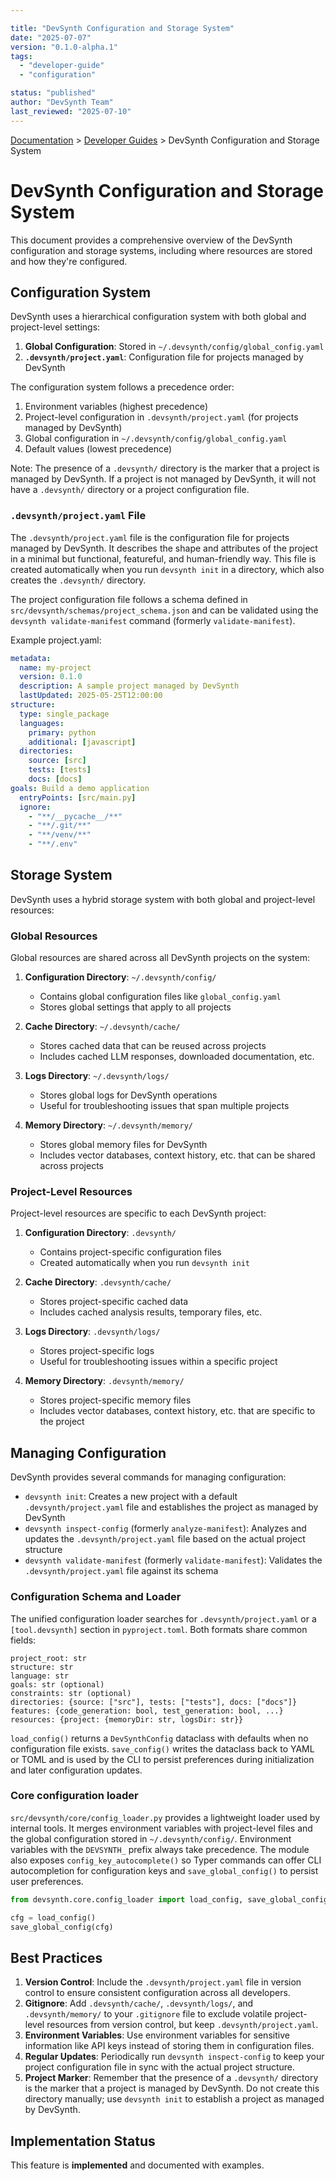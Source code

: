 ```yaml
---

title: "DevSynth Configuration and Storage System"
date: "2025-07-07"
version: "0.1.0-alpha.1"
tags:
  - "developer-guide"
  - "configuration"

status: "published"
author: "DevSynth Team"
last_reviewed: "2025-07-10"
---
```

<div class="breadcrumbs">
<a href="../index.md">Documentation</a> &gt; <a href="index.md">Developer Guides</a> &gt; DevSynth Configuration and Storage System
</div>

# DevSynth Configuration and Storage System

This document provides a comprehensive overview of the DevSynth configuration and storage systems, including where resources are stored and how they're configured.

## Configuration System

DevSynth uses a hierarchical configuration system with both global and project-level settings:

1. **Global Configuration**: Stored in `~/.devsynth/config/global_config.yaml`
2. **`.devsynth/project.yaml`**: Configuration file for projects managed by DevSynth


The configuration system follows a precedence order:

1. Environment variables (highest precedence)
2. Project-level configuration in `.devsynth/project.yaml` (for projects managed by DevSynth)
3. Global configuration in `~/.devsynth/config/global_config.yaml`
4. Default values (lowest precedence)


Note: The presence of a `.devsynth/` directory is the marker that a project is managed by DevSynth. If a project is not managed by DevSynth, it will not have a `.devsynth/` directory or a project configuration file.

### `.devsynth/project.yaml` File

The `.devsynth/project.yaml` file is the configuration file for projects managed by DevSynth. It describes the shape and attributes of the project in a minimal but functional, featureful, and human-friendly way. This file is created automatically when you run `devsynth init` in a directory, which also creates the `.devsynth/` directory.

The project configuration file follows a schema defined in `src/devsynth/schemas/project_schema.json` and can be validated using the `devsynth validate-manifest` command (formerly `validate-manifest`).

Example project.yaml:

```yaml
metadata:
  name: my-project
  version: 0.1.0
  description: A sample project managed by DevSynth
  lastUpdated: 2025-05-25T12:00:00
structure:
  type: single_package
  languages:
    primary: python
    additional: [javascript]
  directories:
    source: [src]
    tests: [tests]
    docs: [docs]
goals: Build a demo application
  entryPoints: [src/main.py]
  ignore:
    - "**/__pycache__/**"
    - "**/.git/**"
    - "**/venv/**"
    - "**/.env"

```

## Storage System

DevSynth uses a hybrid storage system with both global and project-level resources:

### Global Resources

Global resources are shared across all DevSynth projects on the system:

1. **Configuration Directory**: `~/.devsynth/config/`
   - Contains global configuration files like `global_config.yaml`
   - Stores global settings that apply to all projects

2. **Cache Directory**: `~/.devsynth/cache/`
   - Stores cached data that can be reused across projects
   - Includes cached LLM responses, downloaded documentation, etc.

3. **Logs Directory**: `~/.devsynth/logs/`
   - Stores global logs for DevSynth operations
   - Useful for troubleshooting issues that span multiple projects

4. **Memory Directory**: `~/.devsynth/memory/`
   - Stores global memory files for DevSynth
   - Includes vector databases, context history, etc. that can be shared across projects


### Project-Level Resources

Project-level resources are specific to each DevSynth project:

1. **Configuration Directory**: `.devsynth/`
   - Contains project-specific configuration files
   - Created automatically when you run `devsynth init`

2. **Cache Directory**: `.devsynth/cache/`
   - Stores project-specific cached data
   - Includes cached analysis results, temporary files, etc.

3. **Logs Directory**: `.devsynth/logs/`
   - Stores project-specific logs
   - Useful for troubleshooting issues within a specific project

4. **Memory Directory**: `.devsynth/memory/`
   - Stores project-specific memory files
   - Includes vector databases, context history, etc. that are specific to the project


## Managing Configuration

DevSynth provides several commands for managing configuration:

- `devsynth init`: Creates a new project with a default `.devsynth/project.yaml` file and establishes the project as managed by DevSynth
- `devsynth inspect-config` (formerly `analyze-manifest`): Analyzes and updates the `.devsynth/project.yaml` file based on the actual project structure
- `devsynth validate-manifest` (formerly `validate-manifest`): Validates the `.devsynth/project.yaml` file against its schema


### Configuration Schema and Loader

The unified configuration loader searches for `.devsynth/project.yaml` or a `[tool.devsynth]` section in `pyproject.toml`. Both formats share common fields:

```text
project_root: str
structure: str
language: str
goals: str (optional)
constraints: str (optional)
directories: {source: ["src"], tests: ["tests"], docs: ["docs"]}
features: {code_generation: bool, test_generation: bool, ...}
resources: {project: {memoryDir: str, logsDir: str}}
```

`load_config()` returns a `DevSynthConfig` dataclass with defaults when no configuration file exists. `save_config()` writes the dataclass back to YAML or TOML and is used by the CLI to persist preferences during initialization and later configuration updates.

### Core configuration loader

`src/devsynth/core/config_loader.py` provides a lightweight loader used by
internal tools. It merges environment variables with project-level files and the
global configuration stored in `~/.devsynth/config/`. Environment variables with
the `DEVSYNTH_` prefix always take precedence. The module also exposes
`config_key_autocomplete()` so Typer commands can offer CLI autocompletion for
configuration keys and `save_global_config()` to persist user preferences.

```python
from devsynth.core.config_loader import load_config, save_global_config

cfg = load_config()
save_global_config(cfg)
```

## Best Practices

1. **Version Control**: Include the `.devsynth/project.yaml` file in version control to ensure consistent configuration across all developers.
2. **Gitignore**: Add `.devsynth/cache/`, `.devsynth/logs/`, and `.devsynth/memory/` to your `.gitignore` file to exclude volatile project-level resources from version control, but keep `.devsynth/project.yaml`.
3. **Environment Variables**: Use environment variables for sensitive information like API keys instead of storing them in configuration files.
4. **Regular Updates**: Periodically run `devsynth inspect-config` to keep your project configuration file in sync with the actual project structure.
5. **Project Marker**: Remember that the presence of a `.devsynth/` directory is the marker that a project is managed by DevSynth. Do not create this directory manually; use `devsynth init` to establish a project as managed by DevSynth.
## Implementation Status

This feature is **implemented** and documented with examples.
